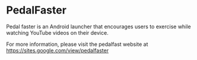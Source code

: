 # PedalFaster
Pedal faster is an Android launcher that encourages users to exercise while watching YouTube videos on their device.

For more information, please visit the pedalfast website at https://sites.google.com/view/pedalfaster
